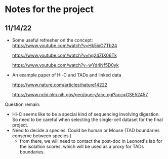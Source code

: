 # Notes for the project

## 11/14/22
- Some useful refresher on the concept:
    https://www.youtube.com/watch?v=Hk5ixO7Tb24

    https://www.youtube.com/watch?v=hg24ZIX06Tk
    
    https://www.youtube.com/watch?v=wYd4Nf5D0yk

- An example paper of Hi-C and TADs and linked data
    
    https://www.nature.com/articles/nature14222
    
    https://www.ncbi.nlm.nih.gov/geo/query/acc.cgi?acc=GSE52457

Question remain:
- Hi-C seems like to be a special kind of sequencing involving digestion. So need to be careful when selecting the single-cell dataset for the final project.
- Need to decide a species. Could be human or Mouse (TAD boundaries conserve between species.)
    - from there, we will need to contact the post-doc in Leonord's lab for the isolation scores, which will be used as a proxy for TADs boundaries.
